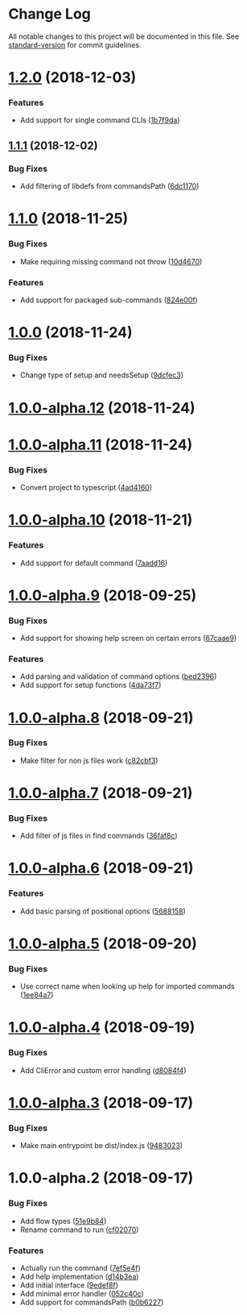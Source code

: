 # Change Log

All notable changes to this project will be documented in this file. See [standard-version](https://github.com/conventional-changelog/standard-version) for commit guidelines.

<a name="1.2.0"></a>
# [1.2.0](https://github.com/relekang/args/compare/v1.1.1...v1.2.0) (2018-12-03)


### Features

* Add support for single command CLIs ([1b7f9da](https://github.com/relekang/args/commit/1b7f9da))



<a name="1.1.1"></a>
## [1.1.1](https://github.com/relekang/args/compare/v1.1.0...v1.1.1) (2018-12-02)


### Bug Fixes

* Add filtering of libdefs from commandsPath ([6dc1170](https://github.com/relekang/args/commit/6dc1170))



<a name="1.1.0"></a>
# [1.1.0](https://github.com/relekang/args/compare/v1.0.0...v1.1.0) (2018-11-25)


### Bug Fixes

* Make requiring missing command not throw ([10d4670](https://github.com/relekang/args/commit/10d4670))


### Features

* Add support for packaged sub-commands ([824e00f](https://github.com/relekang/args/commit/824e00f))



<a name="1.0.0"></a>
# [1.0.0](https://github.com/relekang/args/compare/v1.0.0-alpha.12...v1.0.0) (2018-11-24)


### Bug Fixes

* Change type of setup and needsSetup ([9dcfec3](https://github.com/relekang/args/commit/9dcfec3))



<a name="1.0.0-alpha.12"></a>
# [1.0.0-alpha.12](https://github.com/relekang/args/compare/v1.0.0-alpha.11...v1.0.0-alpha.12) (2018-11-24)



<a name="1.0.0-alpha.11"></a>
# [1.0.0-alpha.11](https://github.com/relekang/args/compare/v1.0.0-alpha.10...v1.0.0-alpha.11) (2018-11-24)


### Bug Fixes

* Convert project to typescript ([4ad4160](https://github.com/relekang/args/commit/4ad4160))



<a name="1.0.0-alpha.10"></a>
# [1.0.0-alpha.10](https://github.com/relekang/args/compare/v1.0.0-alpha.9...v1.0.0-alpha.10) (2018-11-21)


### Features

* Add support for default command ([7aadd16](https://github.com/relekang/args/commit/7aadd16))



<a name="1.0.0-alpha.9"></a>
# [1.0.0-alpha.9](https://github.com/relekang/args/compare/v1.0.0-alpha.8...v1.0.0-alpha.9) (2018-09-25)


### Bug Fixes

* Add support for showing help screen on certain errors ([67caae9](https://github.com/relekang/args/commit/67caae9))


### Features

* Add parsing and validation of command options ([bed2396](https://github.com/relekang/args/commit/bed2396))
* Add support for setup functions ([4da73f7](https://github.com/relekang/args/commit/4da73f7))



<a name="1.0.0-alpha.8"></a>
# [1.0.0-alpha.8](https://github.com/relekang/args/compare/v1.0.0-alpha.7...v1.0.0-alpha.8) (2018-09-21)


### Bug Fixes

* Make filter for non js files work ([c82cbf3](https://github.com/relekang/args/commit/c82cbf3))



<a name="1.0.0-alpha.7"></a>
# [1.0.0-alpha.7](https://github.com/relekang/args/compare/v1.0.0-alpha.6...v1.0.0-alpha.7) (2018-09-21)


### Bug Fixes

* Add filter of js files in find commands ([36faf8c](https://github.com/relekang/args/commit/36faf8c))



<a name="1.0.0-alpha.6"></a>
# [1.0.0-alpha.6](https://github.com/relekang/args/compare/v1.0.0-alpha.5...v1.0.0-alpha.6) (2018-09-21)


### Features

* Add basic parsing of positional options ([5688158](https://github.com/relekang/args/commit/5688158))



<a name="1.0.0-alpha.5"></a>
# [1.0.0-alpha.5](https://github.com/relekang/args/compare/v1.0.0-alpha.4...v1.0.0-alpha.5) (2018-09-20)


### Bug Fixes

* Use correct name when looking up help for imported commands ([1ee84a7](https://github.com/relekang/args/commit/1ee84a7))



<a name="1.0.0-alpha.4"></a>
# [1.0.0-alpha.4](https://github.com/relekang/args/compare/v1.0.0-alpha.3...v1.0.0-alpha.4) (2018-09-19)


### Bug Fixes

* Add CliError and custom error handling ([d8084f4](https://github.com/relekang/args/commit/d8084f4))



<a name="1.0.0-alpha.3"></a>
# [1.0.0-alpha.3](https://github.com/relekang/args/compare/v1.0.0-alpha.2...v1.0.0-alpha.3) (2018-09-17)


### Bug Fixes

* Make main entrypoint be dist/index.js ([9483023](https://github.com/relekang/args/commit/9483023))



<a name="1.0.0-alpha.2"></a>
# 1.0.0-alpha.2 (2018-09-17)


### Bug Fixes

* Add flow types ([51e9b84](https://github.com/relekang/args/commit/51e9b84))
* Rename command to run ([cf02070](https://github.com/relekang/args/commit/cf02070))


### Features

* Actually run the command ([7ef5e4f](https://github.com/relekang/args/commit/7ef5e4f))
* Add help implementation ([d14b3ea](https://github.com/relekang/args/commit/d14b3ea))
* Add initial interface ([9edef8f](https://github.com/relekang/args/commit/9edef8f))
* Add minimal error handler ([052c40c](https://github.com/relekang/args/commit/052c40c))
* Add support for commandsPath ([b0b6227](https://github.com/relekang/args/commit/b0b6227))
